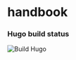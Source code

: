 # handbook


### Hugo build status 
![Build Hugo](https://github.com/ibisba/handbook/workflows/Build%20Hugo/badge.svg?branch=master)
